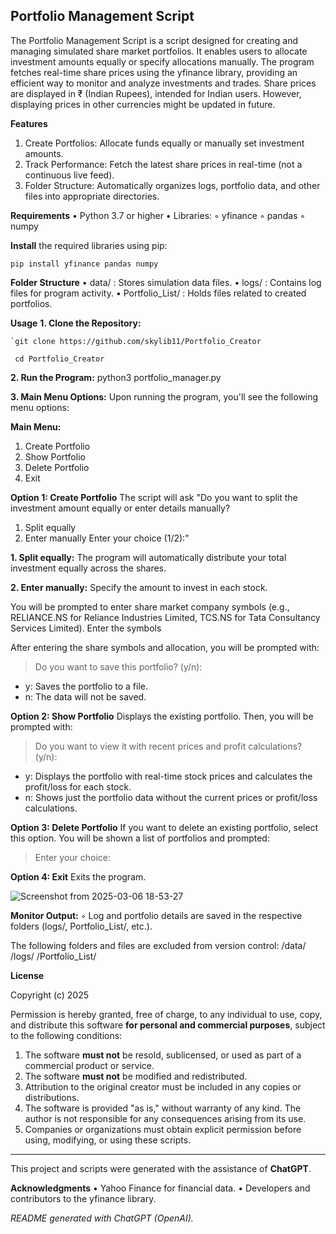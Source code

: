 

## Portfolio Management Script

The Portfolio Management Script is a script designed for creating and managing simulated share market portfolios. It enables users to allocate investment amounts equally or specify allocations manually. The program fetches real-time share prices using the yfinance library, providing an efficient way to monitor and analyze investments and trades. Share prices are displayed in ₹ (Indian Rupees), intended for Indian users. However, displaying prices in other currencies might be updated in future.

**Features**

 1. Create Portfolios: Allocate funds equally or manually set investment
    amounts.
 2. Track Performance: Fetch the latest share prices in real-time (not a continuous live feed).
 3. Folder Structure: Automatically organizes logs, portfolio data, and
    other files into appropriate directories.

**Requirements**
    • Python 3.7 or higher
    • Libraries:
        ◦ yfinance
        ◦ pandas
        ◦ numpy
	
**Install** the required libraries using pip:

    pip install yfinance pandas numpy

 
**Folder Structure**
    • data/ : Stores simulation data files.
    • logs/ : Contains log files for program activity.
    • Portfolio_List/ : Holds files related to created portfolios.
    
**Usage**
    **1. Clone the Repository:**
    
    `git clone https://github.com/skylib11/Portfolio_Creator

     cd Portfolio_Creator


   **2. Run the Program:**
        python3 portfolio_manager.py


  **3. Main Menu Options:**
	Upon running the program, you'll see the following menu options:

**Main Menu:**
 1. Create Portfolio
 2. Show Portfolio
 3. Delete Portfolio
 4. Exit
	
**Option 1: Create Portfolio**
The script will ask 
"Do you want to split the investment amount equally or enter details manually?
1. Split equally
2. Enter manually
Enter your choice (1/2):"

**1. Split equally:** The program will automatically distribute your total investment equally across the shares.

**2. Enter manually:** Specify the amount to invest in each stock.


You will be prompted to enter share market company symbols (e.g., RELIANCE.NS for Reliance Industries Limited, TCS.NS for Tata Consultancy Services Limited). Enter the symbols

	
After entering the share symbols and allocation, you will be prompted with:

> Do you want to save this portfolio? (y/n):

 - y: Saves the portfolio to a file.
 - n: The data will not be saved.

	  
**Option 2: Show Portfolio**
  Displays the existing portfolio. Then, you will be prompted with:

> Do you want to view it with recent prices and profit calculations? (y/n):

 - y: Displays the portfolio with real-time stock prices and calculates the profit/loss for each stock.
 - n: Shows just the portfolio data without the current prices or profit/loss calculations.	
	  
**Option 3: Delete Portfolio**
	 If you want to delete an existing portfolio, select this option. You will be shown a list of portfolios and prompted:
 
> Enter your choice:
	  
**Option 4: Exit**
Exits the program.

![Screenshot from 2025-03-06 18-53-27](https://github.com/user-attachments/assets/cf4b251e-b509-44c4-9278-7f71e357a700)

  
**Monitor Output:**
        ◦ Log and portfolio details are saved in the respective folders (logs/, Portfolio_List/, etc.).

The following folders and files are excluded from version control:
/data/
/logs/
/Portfolio_List/


**License**

Copyright (c) 2025

Permission is hereby granted, free of charge, to any individual to use, copy, and distribute this software **for personal and commercial purposes**, subject to the following conditions:

1. The software **must not** be resold, sublicensed, or used as part of a commercial product or service.
2. The software **must not** be modified and redistributed.
3. Attribution to the original creator must be included in any copies or distributions.
4. The software is provided "as is," without warranty of any kind. The author is not responsible for any consequences arising from its use.
5. Companies or organizations must obtain explicit permission before using, modifying, or using these scripts.



---

This project and scripts were generated with the assistance of **ChatGPT**.

**Acknowledgments**
    • Yahoo Finance for financial data.
    • Developers and contributors to the yfinance library.

*README generated with ChatGPT (OpenAI).*
